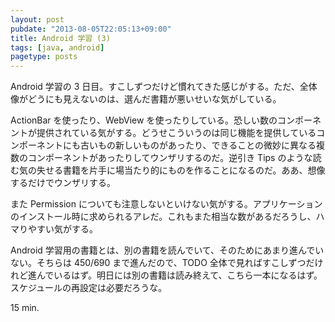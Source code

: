 ```yaml
---
layout: post
pubdate: "2013-08-05T22:05:13+09:00"
title: Android 学習 (3)
tags: [java, android]
pagetype: posts
---
```

Android 学習の 3 日目。すこしずつだけど慣れてきた感じがする。ただ、全体像がどうにも見えないのは、選んだ書籍が悪いせいな気がしている。

ActionBar を使ったり、WebView を使ったりしている。恐しい数のコンポーネントが提供されている気がする。どうせこういうのは同じ機能を提供しているコンポーネントにも古いもの新しいものがあったり、できることの微妙に異なる複数のコンポーネントがあったりしてウンザリするのだ。逆引き Tips のような読む気の失せる書籍を片手に場当たり的にものを作ることになるのだ。ああ、想像するだけでウンザリする。

また Permission についても注意しないといけない気がする。アプリケーションのインストール時に求められるアレだ。これもまた相当な数があるだろうし、ハマりやすい気がする。

Android 学習用の書籍とは、別の書籍を読んでいて、そのためにあまり進んでいない。そちらは 450/690 まで進んだので、TODO 全体で見ればすこしずつだけれど進んでいるはず。明日には別の書籍は読み終えて、こちら一本になるはず。スケジュールの再設定は必要だろうな。

15 min.
